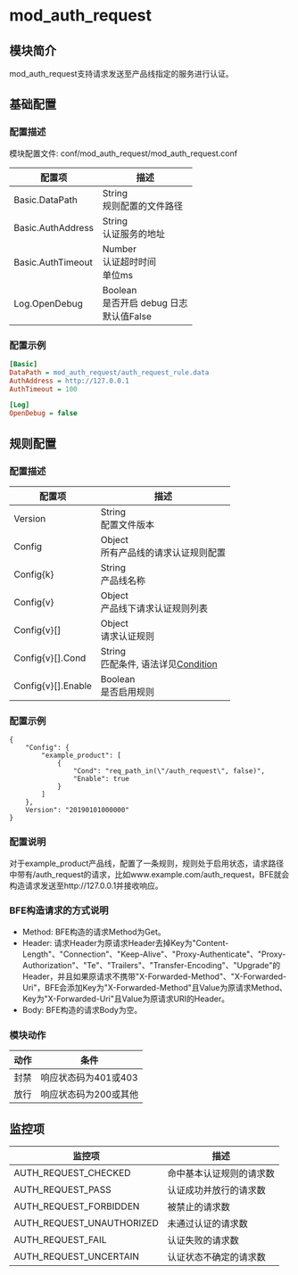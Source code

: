 # mod_auth_request

## 模块简介

mod_auth_request支持请求发送至产品线指定的服务进行认证。

## 基础配置
### 配置描述
模块配置文件: conf/mod_auth_request/mod_auth_request.conf

| 配置项            | 描述                                            |
| ----------------- | ----------------------------------------------- |
| Basic.DataPath    | String<br>规则配置的文件路径                    |
| Basic.AuthAddress | String<br>认证服务的地址                        |
| Basic.AuthTimeout | Number<br>认证超时时间<br>单位ms                |
| Log.OpenDebug     | Boolean<br/>是否开启 debug 日志<br/>默认值False |

### 配置示例

```ini
[Basic]
DataPath = mod_auth_request/auth_request_rule.data
AuthAddress = http://127.0.0.1
AuthTimeout = 100

[Log]
OpenDebug = false
```

## 规则配置
### 配置描述
| 配置项             | 描述                                                         |
| ------------------ | ------------------------------------------------------------ |
| Version            | String<br>配置文件版本                                       |
| Config             | Object<br>所有产品线的请求认证规则配置                       |
| Config{k}          | String<br>产品线名称                                         |
| Config{v}          | Object<br> 产品线下请求认证规则列表                          |
| Config{v}[]        | Object<br> 请求认证规则                                      |
| Config{v}[].Cond   | String<br>匹配条件, 语法详见[Condition](../../condition/condition_grammar.md) |
| Config{v}[].Enable | Boolean<br>是否启用规则                                      |

### 配置示例

```josn
{
    "Config": {
        "example_product": [
            {
                "Cond": "req_path_in(\"/auth_request\", false)",
                "Enable": true
            }
        ]
    },
    Version": "20190101000000"
}
```

### 配置说明

对于example_product产品线，配置了一条规则，规则处于启用状态，请求路径中带有/auth_request的请求，比如www.example.com/auth_request，BFE就会构造请求发送至http://127.0.0.1并接收响应。

### BFE构造请求的方式说明

* Method: BFE构造的请求Method为Get。
* Header: 请求Header为原请求Header去掉Key为"Content-Length"、"Connection"、"Keep-Alive"、"Proxy-Authenticate"、"Proxy-Authorization"、"Te"、"Trailers"、"Transfer-Encoding"、"Upgrade"的Header，并且如果原请求不携带"X-Forwarded-Method"、"X-Forwarded-Uri"，BFE会添加Key为"X-Forwarded-Method"且Value为原请求Method、Key为"X-Forwarded-Uri"且Value为原请求URI的Header。
* Body: BFE构造的请求Body为空。

### 模块动作

| 动作 | 条件                  |
| ---- | --------------------- |
| 封禁 | 响应状态码为401或403  |
| 放行 | 响应状态码为200或其他 |

## 监控项

| 监控项                    | 描述                     |
| ------------------------- | ------------------------ |
| AUTH_REQUEST_CHECKED      | 命中基本认证规则的请求数 |
| AUTH_REQUEST_PASS         | 认证成功并放行的请求数   |
| AUTH_REQUEST_FORBIDDEN    | 被禁止的请求数           |
| AUTH_REQUEST_UNAUTHORIZED | 未通过认证的请求数       |
| AUTH_REQUEST_FAIL         | 认证失败的请求数         |
| AUTH_REQUEST_UNCERTAIN    | 认证状态不确定的请求数   |